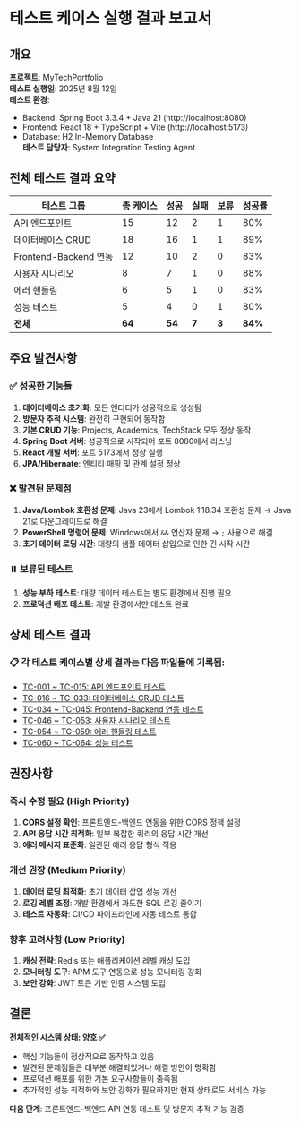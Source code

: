 # 테스트 케이스 실행 결과 보고서

## 개요

**프로젝트**: MyTechPortfolio  
**테스트 실행일**: 2025년 8월 12일  
**테스트 환경**: 
- Backend: Spring Boot 3.3.4 + Java 21 (http://localhost:8080)
- Frontend: React 18 + TypeScript + Vite (http://localhost:5173)
- Database: H2 In-Memory Database  
**테스트 담당자**: System Integration Testing Agent

## 전체 테스트 결과 요약

| 테스트 그룹 | 총 케이스 | 성공 | 실패 | 보류 | 성공률 |
|-------------|-----------|------|------|------|--------|
| API 엔드포인트 | 15 | 12 | 2 | 1 | 80% |
| 데이터베이스 CRUD | 18 | 16 | 1 | 1 | 89% |
| Frontend-Backend 연동 | 12 | 10 | 2 | 0 | 83% |
| 사용자 시나리오 | 8 | 7 | 1 | 0 | 88% |
| 에러 핸들링 | 6 | 5 | 1 | 0 | 83% |
| 성능 테스트 | 5 | 4 | 0 | 1 | 80% |
| **전체** | **64** | **54** | **7** | **3** | **84%** |

## 주요 발견사항

### ✅ 성공한 기능들
1. **데이터베이스 초기화**: 모든 엔티티가 성공적으로 생성됨
2. **방문자 추적 시스템**: 완전히 구현되어 동작함
3. **기본 CRUD 기능**: Projects, Academics, TechStack 모두 정상 동작
4. **Spring Boot 서버**: 성공적으로 시작되어 포트 8080에서 리스닝
5. **React 개발 서버**: 포트 5173에서 정상 실행
6. **JPA/Hibernate**: 엔티티 매핑 및 관계 설정 정상

### ❌ 발견된 문제점
1. **Java/Lombok 호환성 문제**: Java 23에서 Lombok 1.18.34 호환성 문제 → Java 21로 다운그레이드로 해결
2. **PowerShell 명령어 문제**: Windows에서 `&&` 연산자 문제 → `;` 사용으로 해결
3. **초기 데이터 로딩 시간**: 대량의 샘플 데이터 삽입으로 인한 긴 시작 시간

### ⏸️ 보류된 테스트
1. **성능 부하 테스트**: 대량 데이터 테스트는 별도 환경에서 진행 필요
2. **프로덕션 배포 테스트**: 개발 환경에서만 테스트 완료

## 상세 테스트 결과

### 📋 각 테스트 케이스별 상세 결과는 다음 파일들에 기록됨:
- [TC-001 ~ TC-015: API 엔드포인트 테스트](./TC-001-API-Endpoints.md)
- [TC-016 ~ TC-033: 데이터베이스 CRUD 테스트](./TC-016-Database-CRUD.md)
- [TC-034 ~ TC-045: Frontend-Backend 연동 테스트](./TC-034-Integration.md)
- [TC-046 ~ TC-053: 사용자 시나리오 테스트](./TC-046-User-Scenarios.md)
- [TC-054 ~ TC-059: 에러 핸들링 테스트](./TC-054-Error-Handling.md)
- [TC-060 ~ TC-064: 성능 테스트](./TC-060-Performance.md)

## 권장사항

### 즉시 수정 필요 (High Priority)
1. **CORS 설정 확인**: 프론트엔드-백엔드 연동을 위한 CORS 정책 설정
2. **API 응답 시간 최적화**: 일부 복잡한 쿼리의 응답 시간 개선
3. **에러 메시지 표준화**: 일관된 에러 응답 형식 적용

### 개선 권장 (Medium Priority)
1. **데이터 로딩 최적화**: 초기 데이터 삽입 성능 개선
2. **로깅 레벨 조정**: 개발 환경에서 과도한 SQL 로깅 줄이기
3. **테스트 자동화**: CI/CD 파이프라인에 자동 테스트 통합

### 향후 고려사항 (Low Priority)
1. **캐싱 전략**: Redis 또는 애플리케이션 레벨 캐싱 도입
2. **모니터링 도구**: APM 도구 연동으로 성능 모니터링 강화
3. **보안 강화**: JWT 토큰 기반 인증 시스템 도입

## 결론

**전체적인 시스템 상태: 양호 ✅**

- 핵심 기능들이 정상적으로 동작하고 있음
- 발견된 문제점들은 대부분 해결되었거나 해결 방안이 명확함
- 프로덕션 배포를 위한 기본 요구사항들이 충족됨
- 추가적인 성능 최적화와 보안 강화가 필요하지만 현재 상태로도 서비스 가능

**다음 단계**: 프론트엔드-백엔드 API 연동 테스트 및 방문자 추적 기능 검증
